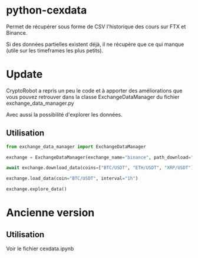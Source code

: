 # python-cexdata
Permet de récupérer sous forme de CSV l'historique des cours sur FTX et Binance.

Si des données partielles existent déjà, il ne récupère que ce qui manque (utile sur les timeframes les plus petits).

# Update
CryptoRobot a repris un peu le code et à apporter des améliorations que vous pouvez retrouver dans la classe ExchangeDataManager du fichier exchange_data_manager.py

Avec aussi la possibilité d'explorer les données.

## Utilisation

```python
from exchange_data_manager import ExchangeDataManager

exchange = ExchangeDataManager(exchange_name="binance", path_download="./database")

await exchange.download_data(coins=["BTC/USDT", "ETH/USDT", "XRP/USDT"], intervals=["1h", "1d"])

exchange.load_data(coin="BTC/USDT", interval="1h")

exchange.explore_data()
```

# Ancienne version
## Utilisation
Voir le fichier cexdata.ipynb
```python
from cexdata import CexData

cex = CexData("binance")

await cex.download_data(coins=["BTC-USD", "ETH-USD"], intervals=["1d", "1h"], end_date="2022-01-01 00:00:00")

cex = CexData("ftx")

await cex.download_data(coins=["BTC-USD", "ETH-USD"], intervals=["1d", "1h"], end_date="2022-01-01 00:00:00")
```

# Améliorations possibles
- Ajouter une date de début de récupération (actuellement fixée au 1er janvier 2017)
- Gérer d'autres datas récupérables via ccxt
